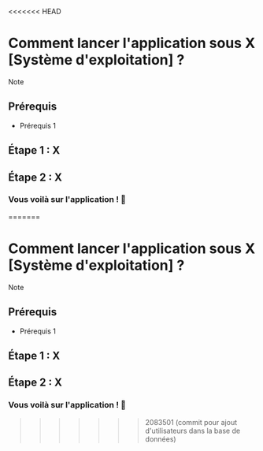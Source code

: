 <<<<<<< HEAD
# Comment lancer l'application sous X [Système d'exploitation] ?

> [!NOTE]
> ## Prérequis
> - Prérequis 1

## Étape 1 : X

## Étape 2 : X

### Vous voilà sur l'application ! 🎉
=======
# Comment lancer l'application sous X [Système d'exploitation] ?

> [!NOTE]
> ## Prérequis
> - Prérequis 1

## Étape 1 : X

## Étape 2 : X

### Vous voilà sur l'application ! 🎉
>>>>>>> 2083501 (commit pour ajout d'utilisateurs dans la base de données)
